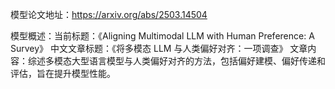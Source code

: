 模型论文地址：https://arxiv.org/abs/2503.14504

模型概述：当前标题：《Aligning Multimodal LLM with Human Preference: A Survey》
中文文章标题：《将多模态 LLM 与人类偏好对齐：一项调查》
文章内容：综述多模态大型语言模型与人类偏好对齐的方法，包括偏好建模、偏好传递和评估，旨在提升模型性能。
